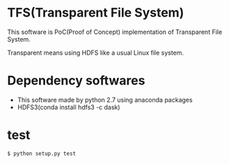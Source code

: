 # TFS(Transparent File System)
This software is PoC(Proof of Concept) implementation of Transparent File System.

Transparent means using HDFS like a usual Linux file system.

# Dependency softwares

- This software made by python 2.7 using anaconda packages
- HDFS3(conda install hdfs3 -c dask)


# test
```python:setup.py
$ python setup.py test
```
